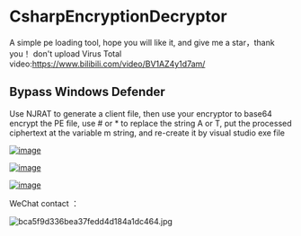 # CsharpEncryptionDecryptor

A simple pe loading tool, hope you will like it, and give me a star，thank you！ don't upload Virus Total video:https://www.bilibili.com/video/BV1AZ4y1d7am/

## Bypass Windows Defender

Use NJRAT to generate a client file, then use your encryptor to base64 encrypt the PE file, use # or * to replace the string A or T, put the processed ciphertext at the variable m string, and re-create it by visual studio exe file

[![image](https://user-images.githubusercontent.com/89376703/155084952-b6be3997-0445-40f5-8a99-e5317af045ff.png)](https://user-images.githubusercontent.com/89376703/155084952-b6be3997-0445-40f5-8a99-e5317af045ff.png)

[![image](https://user-images.githubusercontent.com/89376703/155080060-7c193dd2-a590-4e07-a8d7-766068836392.png)](https://user-images.githubusercontent.com/89376703/155080060-7c193dd2-a590-4e07-a8d7-766068836392.png)

[![image](https://user-images.githubusercontent.com/89376703/155080313-9b01a700-327d-4655-bfff-c22046b98147.png)](https://user-images.githubusercontent.com/89376703/155080313-9b01a700-327d-4655-bfff-c22046b98147.png)

WeChat contact ：

![bca5f9d336bea37fedd4d184a1dc464.jpg](https://github.com/INotGreen/CsharpEncryptionDecryptor/blob/master/img/bca5f9d336bea37fedd4d184a1dc464.jpg?raw=true)
